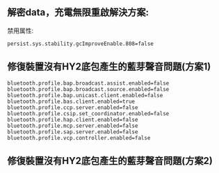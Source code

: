 ## 解密data，充電無限重啟解決方案:

禁用属性:
```
persist.sys.stability.gcImproveEnable.808=false
```
## 修復裝置沒有HY2底包產生的藍芽聲音問題(方案1)
```
bluetooth.profile.bap.broadcast.assist.enabled=false 
bluetooth.profile.bap.broadcast.source.enabled=false
bluetooth.profile.bap.unicast.client.enabled=false
bluetooth.profile.bas.client.enabled=true
bluetooth.profile.ccp.server.enabled=false
bluetooth.profile.csip.set_coordinator.enabled=false
bluetooth.profile.hap.client.enabled=false bluetooth.profile.mcp.server.enabled=false bluetooth.profile.sap.server.enabled=false bluetooth.profile.vcp.controller.enabled=false
```
## 修復裝置沒有HY2底包產生的藍芽聲音問題(方案2)
